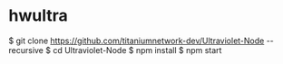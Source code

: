 # hwultra
$ git clone https://github.com/titaniumnetwork-dev/Ultraviolet-Node --recursive
$ cd Ultraviolet-Node
$ npm install
$ npm start
